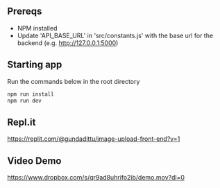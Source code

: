 ## Prereqs
- NPM installed
- Update 'API_BASE_URL' in 'src/constants.js' with the base url for the backend (e.g. http://127.0.0.1:5000)

## Starting app
Run the commands below in the root directory
```bash
npm run install
npm run dev
```

## Repl.it
https://replit.com/@gundadittu/image-upload-front-end?v=1

## Video Demo
https://www.dropbox.com/s/qr9ad8uhrifo2ib/demo.mov?dl=0
